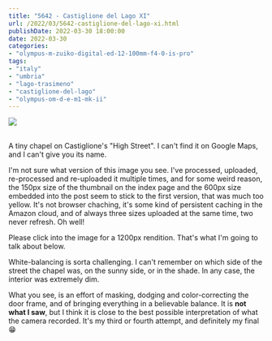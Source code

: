 ```yaml
---
title: "5642 - Castiglione del Lago XI"
url: /2022/03/5642-castiglione-del-lago-xi.html
publishDate: 2022-03-30 18:00:00
date: 2022-03-30
categories:
- "olympus-m-zuiko-digital-ed-12-100mm-f4-0-is-pro"
tags:
- "italy"
- "umbria"
- "lago-trasimeno"
- "castiglione-del-lago"
- "olympus-om-d-e-m1-mk-ii"
---
```

<div class="container">
<div class="center"><a target="_blank" href="https://d25zfm9zpd7gm5.cloudfront.net/1200x1200/2019/20190904_132704_lr.jpg"><img class="webfeedsFeaturedVisual" src="https://d25zfm9zpd7gm5.cloudfront.net/0600x0600/2019/20190904_132704_lr.jpg" /></a></div>
</div>
<br />

A tiny chapel on Castiglione's "High Street". I can't find
it on Google Maps, and I can't give you its name.

I'm not sure what version of this image you see. I've
processed, uploaded, re-processed and re-uploaded it
multiple times, and for some weird reason, the 150px size of
the thumbnail on the index page and the 600px size embedded
into the post seem to stick to the first version, that was
much too yellow. It's not browser chaching, it's some kind
of persistent caching in the Amazon cloud, and of always
three sizes uploaded at the same time, two never refresh. Oh
well! 

Please click into the image for a 1200px rendition. That's
what I'm going to talk about below.

White-balancing is sorta challenging. I can't remember on
which side of the street the chapel was, on the sunny side,
or in the shade. In any case, the interior was extremely
dim.

What you see, is an effort of masking, dodging and
color-correcting the door frame, and of bringing everything
in a believable balance. It is **not what I saw**, but I
think it is close to the best possible interpretation of
what the camera recorded. It's my third or fourth attempt,
and definitely my final :grin:

